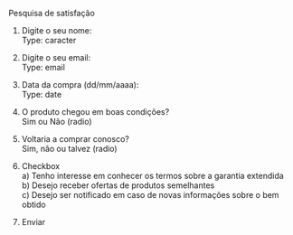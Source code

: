 Pesquisa de satisfação

1) Digite o seu nome:<br>
   Type: caracter   

2) Digite o seu email:<br> 
   Type: email 

3) Data da compra (dd/mm/aaaa):<br>
   Type: date

4) O produto chegou em boas condições?<br>
   Sim ou Não (radio)

5) Voltaria a comprar conosco?<br>
   Sim, não ou talvez (radio)

6) Checkbox<br>
   a) Tenho interesse em conhecer os termos sobre a garantia extendida<br>
   b) Desejo receber ofertas de produtos semelhantes<br>
   c) Desejo ser notificado em caso de novas informações sobre o bem obtido<br>

7) Enviar



